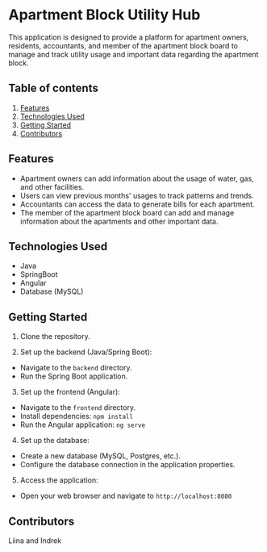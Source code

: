 # Apartment Block Utility Hub

This application is designed to provide a platform for apartment owners, residents, accountants, and member of the apartment block board to manage and track utility usage and important data regarding the apartment block.

## Table of contents
1. [Features](#features)
2. [Technologies Used](#technologies-used)
3. [Getting Started](#getting-started)
4. [Contributors](#contributors)

## Features

* Apartment owners can add information about the usage of water, gas, and other facilities.
* Users can view previous months' usages to track patterns and trends.
* Accountants can access the data to generate bills for each apartment.
* The member of the apartment block board can add and manage information about the apartments and other important data.

## Technologies Used

* Java
* SpringBoot
* Angular
* Database (MySQL)

## Getting Started
1. Clone the repository.

2. Set up the backend (Java/Spring Boot):
* Navigate to the `backend` directory.
* Run the Spring Boot application.

3. Set up the frontend (Angular):
* Navigate to the `frontend` directory.
* Install dependencies: `npm install`
* Run the Angular application: `ng serve`

4. Set up the database:
* Create a new database (MySQL, Postgres, etc.).
* Configure the database connection in the application properties.

5. Access the application:
* Open your web browser and navigate to `http://localhost:8080`

## Contributors

Liina and Indrek
